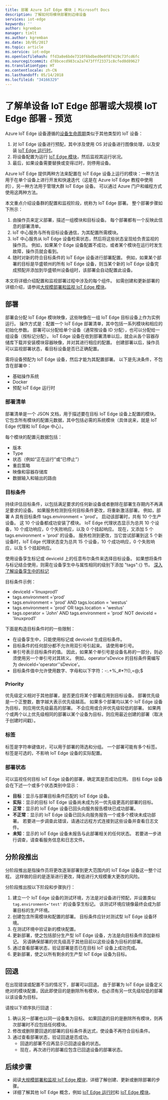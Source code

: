 ```yaml
---
title: 部署 Azure IoT Edge 模块 | Microsoft Docs
description: 了解如何将模块部署到边缘设备
services: iot-edge
keywords: ''
author: kgremban
manager: timlt
ms.author: kgremban
ms.date: 10/05/2017
ms.topic: article
ms.service: iot-edge
ms.openlocfilehash: ffd3a8e6bde7310f6bdbed0e0f87419c73fcd6fc
ms.sourcegitcommit: d78bcecd983ca2a7473fff23371c8cfed0d89627
ms.translationtype: HT
ms.contentlocale: zh-CN
ms.lasthandoff: 05/14/2018
ms.locfileid: "34166329"
---
```

# <a name="understand-iot-edge-deployments-for-single-devices-or-at-scale---preview"></a>了解单设备 IoT Edge 部署或大规模 IoT Edge 部署 - 预览

Azure IoT Edge 设备遵循的[设备生命周期][lnk-lifecycle]类似于其他类型的 IoT 设备：

1. 对 IoT Edge 设备进行预配，其中涉及使用 OS 对设备进行图像处理，以及安装 [IoT Edge 运行时][lnk-runtime]。
1. 将设备配置为运行 [IoT Edge 模块][lnk-modules]，然后监视其运行状况。 
1. 最后，如果设备需要替换或变得过时，则停用设备。  

Azure IoT Edge 提供两种方法来配置在 IoT Edge 设备上运行的模块：一种方法用于在单个设备上进行开发和快速迭代（这是在 Azure IoT Edge 教程中使用的），另一种方法用于管理大群 IoT Edge 设备。 可以通过 Azure 门户和编程方式使用这两种方法。

本文重点介绍设备群的配置和监视阶段，统称为 IoT Edge 部署。 整个部署步骤如下所示：   

1. 由操作员来定义部署，描述一组模块和目标设备。 每个部署都有一个反映此信息的部署清单。 
1. IoT 中心服务与所有目标设备通信，为其配置所需模块。 
1. IoT 中心服务从 IoT Edge 设备检索状态，然后将这些状态呈现给负责监视的操作员。  例如，如果某个 Edge 设备配置不成功，或者某个模块在运行时发生故障，操作员就会看到。 
1. 随时对新的符合目标条件的 IoT Edge 设备进行部署配置。 例如，如果某个部署的目标是华盛顿州的所有 IoT Edge 设备，则当某个新的 IoT Edge 设备完成预配并添加到华盛顿州设备组时，该部署会自动配置此设备。 
 
本文将详细介绍配置和监视部署过程中涉及的每个组件。 如需创建和更新部署的详细介绍，请参阅[大规模部署和监视 IoT Edge 模块][lnk-howto]。

## <a name="deployment"></a>部署

部署会分配 IoT Edge 模块映像，这些映像在一组 IoT Edge 目标设备上作为实例运行。 操作方式是：配置一个 IoT Edge 部署清单，其中包括一系列模块和相应的初始化参数。 部署可以分配给单个设备（通常按设备 ID 分配），也可以分配给一组设备（按标记分配）。 IoT Edge 设备在收到部署清单以后，就会从各个容器存储库下载并安装模块容器映像，并对其进行相应的配置。 创建部署以后，操作员可以监视部署状态，看目标设备是否已正确配置。   

需将设备预配为 IoT Edge 设备，然后才能为其配置部署。 以下是先决条件，不包含在部署中：
* 基础操作系统
* Docker 
* 预配 IoT Edge 运行时 

### <a name="deployment-manifest"></a>部署清单

部署清单是一个 JSON 文档，用于描述要在目标 IoT Edge 设备上配置的模块。 它包含所有模块的配置元数据，其中包括必需的系统模块（具体说来，就是 IoT Edge 代理和 IoT Edge 中心）。  

每个模块的配置元数据包括： 
* 版本 
* Type 
* 状态（例如“正在运行”或“已停止”） 
* 重启策略 
* 映像和容器存储库 
* 数据输入和输出的路由 

### <a name="target-condition"></a>目标条件

持续评估目标条件，以包括满足要求的任何新设备或者删除在部署生存期内不再满足要求的设备。 如果服务检测到任何目标条件更改，将重新激活部署。 例如，部署 A 具有目标条件 tags.environment = 'prod'。 启动该部署时，共有 10 个生产设备。 这 10 个设备都成功安装了模块。 IoT Edge 代理状态显示为总共 10 个设备，10 个成功响应，0 个失败响应，以及 0 个挂起响应。 现在，又添加 5 个 tags.environment = 'prod' 的设备。 服务检测到更改，当它尝试部署到这 5 个新设备时，IoT Edge 代理状态变为总共 15 个设备，10 个成功响应，0 个失败响应，以及 5 个挂起响应。

使用设备孪生标记或 deviceId 上的任意布尔条件来选择目标设备。 如果想将条件与标记结合使用，则需在设备孪生中与属性相同的级别下添加 "tags":{} 节。 [深入了解设备孪生中的标记](../iot-hub/iot-hub-devguide-device-twins.md)

目标条件示例：
* deviceId ='linuxprod1'
* tags.environment ='prod'
* tags.environment = 'prod' AND tags.location = 'westus'
* tags.environment = 'prod' OR tags.location = 'westus'
* tags.operator = 'John' AND tags.environment = 'prod' NOT deviceId = 'linuxprod1'

下面是构造目标条件时的一些限制：

* 在设备孪生中，只能使用标记或 deviceId 生成目标条件。
* 目标条件的任何部分都不允许用双引号引起来。 请使用单引号。
* 单引号表示目标条件的值。 因此，如果某个单引号是设备名称的一部分，则必须使用另一个单引号对其转义。 例如，operator'sDevice 的目标条件需编写为 deviceId='operator''sDevice'。
* 目标条件值中允许使用数字、字母和以下字符：-:.+%_#*?!(),=@;$

### <a name="priority"></a>Priority

优先级定义相对于其他部署，是否更应将某个部署应用到目标设备。 部署优先级是一个正整数，数字越大表示优先级越高。 如果多个部署均以某个 IoT Edge 设备为目标，则应用优先级最高的部署。  不会应用或合并优先级较低的部署。  如果两个或两个以上优先级相同的部署以某个设备为目标，则应用最近创建的部署（取决于创建时间戳）。

### <a name="labels"></a>标签 

标签是字符串键值对，可以用于部署的筛选和分组。 一个部署可能有多个标签。 标签是可选的，不影响 IoT Edge 设备的实际配置。 

### <a name="deployment-status"></a>部署状态

可以监视任何目标 IoT Edge 设备的部署，确定其是否成功应用。  目标 Edge 设备会在下述一个或多个状态类别中显示： 
* **目标**：显示与部署目标条件匹配的 IoT Edge 设备。
* **实际**：显示的目标 IoT Edge 设备尚未成为另一优先级更高的部署的目标。
* **正常**：显示的 IoT Edge 设备已回头向服务报告模块已成功部署。 
* **不正常**：显示的 IoT Edge 设备已回头向服务报告一个或多个模块未成功部署。 若要进一步调查此错误，请通过远程方式连接到这些设备并查看日志文件。
* **未知**：显示的 IoT Edge 设备未报告与此部署相关的任何状态。 若要进一步进行调查，请查看服务信息和日志文件。

## <a name="phased-rollout"></a>分阶段推出 

分阶段推出是指操作员将更改逐渐部署到更大范围内的 IoT Edge 设备这一整个过程。 这样做的目的是逐渐进行更改，降低进行大规模重大更改的风险。  

分阶段推出按以下阶段和步骤执行： 
1. 建立一个 IoT Edge 设备的测试环境，方法是对设备进行预配，并设置类似 `tag.environment='test'` 的设备孪生标记。 该测试环境应镜像最终会成为部署目标的生产环境。 
1. 创建包含所需模块和配置的部署。 目标条件应针对测试型 IoT Edge 设备环境。   
1. 在测试环境中验证新的模块配置。
1. 更新部署，使之包括部分生产型 IoT Edge 设备，方法是向目标条件添加新标记。 另请确保部署的优先级高于其他目前以这些设备为目标的部署。 
1. 通过查看部署状态，验证部署是否已在目标 IoT 设备上成功完成。
1. 更新部署，使之以所有剩余的生产型 IoT Edge 设备为目标。

## <a name="rollback"></a>回退

在出现错误或配置不当的情况下，部署可以回退。  由于部署为 IoT Edge 设备定义绝对的模块配置，因此即使目的是删除所有模块，也必须有另一优先级较低的部署以该设备为目标。  

请按以下顺序执行回退： 
1. 确认另一部署也以同一设备集为目标。 如果回退的目的是删除所有模块，则再次部署时不应包括任何模块。 
1. 修改或删除要回退的部署的目标条件表达式，使设备不再符合目标条件。
1. 通过查看部署状态，验证回退是否成功。
   * 回退的部署不应再显示已回退设备的状态。
   * 现在，再次进行的部署应包含已回退设备的部署状态。


## <a name="next-steps"></a>后续步骤

* 阅读[大规模部署和监视 IoT Edge 模块][lnk-howto]，详细了解创建、更新或删除部署的步骤。
* 详细了解其他 IoT Edge 概念，例如 [IoT Edge 运行时][lnk-runtime]和 [IoT Edge 模块][lnk-modules]。

<!-- Links -->
[lnk-lifecycle]: ../iot-hub/iot-hub-device-management-overview.md
[lnk-runtime]: iot-edge-runtime.md
[lnk-modules]: iot-edge-modules.md
[lnk-howto]: how-to-deploy-monitor.md